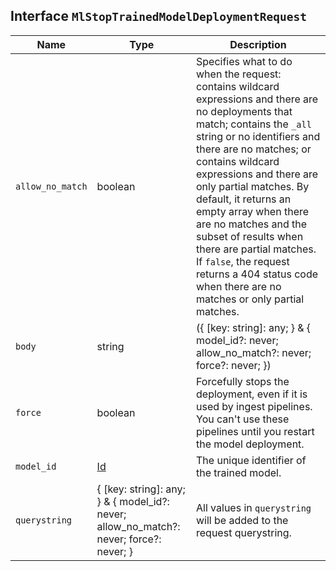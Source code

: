 ## Interface `MlStopTrainedModelDeploymentRequest`

| Name | Type | Description |
| - | - | - |
| `allow_no_match` | boolean | Specifies what to do when the request: contains wildcard expressions and there are no deployments that match; contains the `_all` string or no identifiers and there are no matches; or contains wildcard expressions and there are only partial matches. By default, it returns an empty array when there are no matches and the subset of results when there are partial matches. If `false`, the request returns a 404 status code when there are no matches or only partial matches. |
| `body` | string | ({ [key: string]: any; } & { model_id?: never; allow_no_match?: never; force?: never; }) | All values in `body` will be added to the request body. |
| `force` | boolean | Forcefully stops the deployment, even if it is used by ingest pipelines. You can't use these pipelines until you restart the model deployment. |
| `model_id` | [Id](./Id.md) | The unique identifier of the trained model. |
| `querystring` | { [key: string]: any; } & { model_id?: never; allow_no_match?: never; force?: never; } | All values in `querystring` will be added to the request querystring. |

